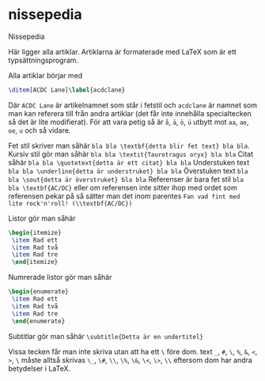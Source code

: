 # nissepedia
Nissepedia


Här ligger alla artiklar.
Artiklarna är formaterade med LaTeX som är ett typsättningsprogram.

Alla artiklar börjar med
```latex
\ditem[ACDC Lane]\label{acdclane}
```
Där `ACDC Lane` är artikelnamnet som står i fetstil och `acdclane` är namnet som man kan referera till från andra artiklar (det får inte innehålla specialtecken så det är lite modifierat).
För att vara petig så är `å`, `ä`, `ö`, `ü` utbytt mot `aa`, `ae`, `oe`, `u` och så vidare.

Fet stil skriver man såhär `bla bla \textbf{detta blir fet text} bla bla`.
Kursiv stil gör man såhär `bla bla \textit{Taurotragus oryx} bla bla`
Citat såhär `bla bla \quotetext{detta är ett citat} bla bla`
Understuken text `bla bla \underline{detta är understruket} bla bla`
Överstuken text `bla bla \sout{detta är överstruket} bla bla`
Referenser är bara fet stil `bla bla \textbf{AC/DC}` eller om referensen inte sitter ihop med ordet som referensen pekar på så sätter man det inom parentes `Fan vad fint med lite rock'n'roll! (\\textbf{AC/DC})`

Listor gör man såhär
```latex
\begin{itemize}
 \item Rad ett
 \item Rad två
 \item Rad tre
 \end{itemize}
```

Numrerade listor gör man såhär
```latex
\begin{enumerate}
 \item Rad ett
 \item Rad två
 \item Rad tre
 \end{enumerate}
```

Subtitlar gör man såhär `\subtitle{Detta är en undertitel}`

Vissa tecken får man inte skriva utan att ha ett `\` före dom. 
text `_`, `#`, `\`, `%`, `&`, `<`, `>`, `\` måste alltså skrivas `\_`, `\#`, `\\`, `\%`, `\&`, `\<`, `\>`, `\\` eftersom dom har andra  betydelser i LaTeX.

